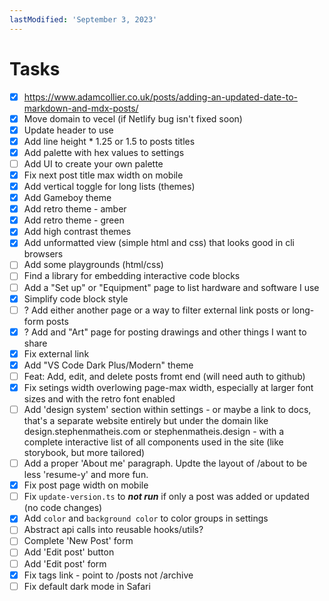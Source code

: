 ```yaml
---
lastModified: 'September 3, 2023'
---
```


# Tasks

-   [x] https://www.adamcollier.co.uk/posts/adding-an-updated-date-to-markdown-and-mdx-posts/
-   [x] Move domain to vecel (if Netlify bug isn't fixed soon)
-   [x] Update header to use <LinkCtr />
-   [x] Add line height \* 1.25 or 1.5 to posts titles
-   [x] Add palette with hex values to settings
-   [ ] Add UI to create your own palette
-   [x] Fix next post title max width on mobile
-   [x] Add vertical toggle for long lists (themes)
-   [x] Add Gameboy theme
-   [x] Add retro theme - amber
-   [x] Add retro theme - green
-   [x] Add high contrast themes
-   [x] Add unformatted view (simple html and css) that looks good in cli browsers
-   [ ] Add some playgrounds (html/css)
-   [ ] Find a library for embedding interactive code blocks
-   [ ] Add a "Set up" or "Equipment" page to list hardware and software I use
-   [x] Simplify code block style
-   [ ] ? Add either another page or a way to filter external link posts or long-form posts
-   [x] ? Add and "Art" page for posting drawings and other things I want to share
-   [x] Fix external link
-   [x] Add "VS Code Dark Plus/Modern" theme
-   [ ] Feat: Add, edit, and delete posts fromt end (will need auth to github)
-   [x] Fix setings width overlowing page-max width, especially at larger font sizes and with the retro font enabled
-   [ ] Add 'design system' section within settings - or maybe a link to docs, that's a separate website entirely but under the domain like design.stephenmatheis.com or stephenmatheis.design - with a complete interactive list of all components used in the site (like storybook, but more tailored)
-   [ ] Add a proper 'About me' paragraph. Updte the layout of /about to be less 'resume-y' and more fun.
-   [x] Fix post page width on mobile
-   [ ] Fix `update-version.ts` to **_not run_** if only a post was added or updated (no code changes)
-   [x] Add `color` and `background color` to color groups in settings
-   [ ] Abstract api calls into reusable hooks/utils?
-   [ ] Complete 'New Post' form
-   [ ] Add 'Edit post' button
-   [ ] Add 'Edit post' form
-   [x] Fix tags link - point to /posts not /archive
-   [ ] Fix default dark mode in Safari
